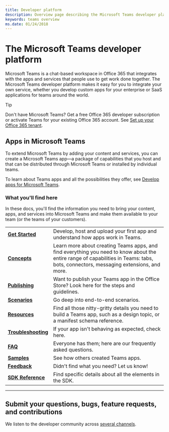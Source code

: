 ```yaml
---
title: Developer platform
description: Overview page describing the Microsoft Teams developer platform
keywords: teams overview
ms.date: 01/24/2018
---
```

# The Microsoft Teams developer platform

Microsoft Teams is a chat-based workspace in Office 365 that integrates with the apps and services that people use to get work done together. The Microsoft Teams developer platform makes it easy for you to integrate your own service, whether you develop custom apps for your enterprise or SaaS applications for teams around the world.

> [!TIP]
> Don't have Microsoft Teams? Get a free Office 365 developer subscription or activate Teams for your existing Office 365 account. See [Set up your Office 365 tenant](~/get-started/get-started-tenant).

## Apps in Microsoft Teams

To extend Microsoft Teams by adding your content and services, you can create a Microsoft Teams app&mdash;a package of capabilities that you host and that can be distributed through Microsoft Teams or installed by individual teams.

To learn about Teams apps and all the possibilities they offer, see [Develop apps for Microsoft Teams](~/concepts/apps/apps-overview).

### What you'll find here

In these docs, you'll find the information you need to bring your content, apps, and services into Microsoft Teams and make them available to your team (or the teams of your customers).

|   |   |
| - | - |
| [**Get Started**](~/get-started/get-started) | Develop, host and upload your first app and understand how apps work in Teams. |
| [**Concepts**](~/concepts/concepts-overview) | Learn more about creating Teams apps, and find everything you need to know about the entire range of capabilities in Teams: tabs, bots, connectors, messaging extensions, and more. |
| [**Publishing**](~/publishing/apps-publish) | Want to publish your Teams app in the Office Store? Look here for the steps and guidelines. |
| [**Scenarios**](~) | Go deep into end-to-end scenarios. |
| [**Resources**](~) | Find all those nitty-gritty details you need to build a Teams app, such as a design topic, or a manifest schema reference. |
| [**Troubleshooting**](~/troubleshoot/troubleshoot) | If your app isn't behaving as expected, check here. |
| [**FAQ**](~/troubleshoot/faq) | Everyone has them; here are our frequently asked questions. |
| [**Samples**](~/samples/code-samples) | See how others created Teams apps. |
| [**Feedback**](~/feedback) | Didn't find what you need? Let us know! |
| [**SDK Reference**](https://docs.microsoft.com/en-us/javascript/api/overview/msteams-client) | Find specific details about all the elements in the SDK. |

---

## Submit your questions, bugs, feature requests, and contributions

We listen to the developer community across [several channels](~/feedback).
